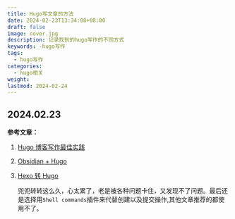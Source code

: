 ```yaml
---
title: Hugo写文章的方法
date: 2024-02-23T13:34:08+08:00
draft: false
image: cover.jpg
description: 记录找到的hugo写作的不同方式
keywords: -hugo写作
tags:
  - hugo写作
categories:
  - hugo相关
weight: 
lastmod: 2024-02-24
---
```


## 2024.02.23

**参考文章：**
1. [Hugo 博客写作最佳实践](https://blog.zhangyingwei.com/posts/2022m4d11h19m42s28/)
2. [Obsidian + Hugo](https://quantick.dev/posts/obsidian-hugo/)
3.  [Hexo 转 Hugo](https://yelleis.top/p/0c0306ab/)

	兜兜转转这么久，心太累了，老是被各种问题卡住，又发现不了问题。最后还是选择用`Shell commands`插件来代替创建以及提交操作,其他文章推荐的都使用不了。

